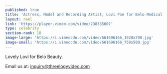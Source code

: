 ```yaml
---
published: true
title: 'Actress, Model and Recording Artist, Lovi Poe for Belo Medical (October 2017)'
layout: reel
link: 'https://player.vimeo.com/video/238335607'
type: celebrity
section-rank: 18
image-large: 'https://i.vimeocdn.com/video/661696166_1920x700.jpg'
image-small: 'https://i.vimeocdn.com/video/661696166_750x500.jpg'
---
```

Lovely Lovi for Belo Beauty. 

Email us at: inquiry@threelogyvideo.com